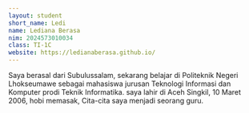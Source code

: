 ```yaml
---
layout: student
short_name: Ledi
name: Lediana Berasa
nim: 2024573010034
class: TI-1C
website: https://ledianaberasa.github.io/
---
```

Saya berasal dari Subulussalam, sekarang belajar di Politeknik Negeri Lhokseumawe sebagai
mahasiswa jurusan Teknologi Informasi dan Komputer prodi Teknik Informatika. 
saya lahir di Aceh Singkil, 10 Maret 2006, hobi memasak, Cita-cita saya menjadi seorang guru. 
